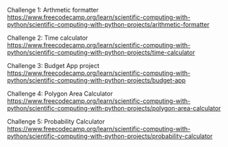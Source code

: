 Challenge 1: Arthmetic formatter
https://www.freecodecamp.org/learn/scientific-computing-with-python/scientific-computing-with-python-projects/arithmetic-formatter

Challenge 2: Time calculator
https://www.freecodecamp.org/learn/scientific-computing-with-python/scientific-computing-with-python-projects/time-calculator

Challenge 3: Budget App project  
https://www.freecodecamp.org/learn/scientific-computing-with-python/scientific-computing-with-python-projects/budget-app

Challenge 4: Polygon Area Calculator
https://www.freecodecamp.org/learn/scientific-computing-with-python/scientific-computing-with-python-projects/polygon-area-calculator

Challenge 5: Probability Calculator
https://www.freecodecamp.org/learn/scientific-computing-with-python/scientific-computing-with-python-projects/probability-calculator

